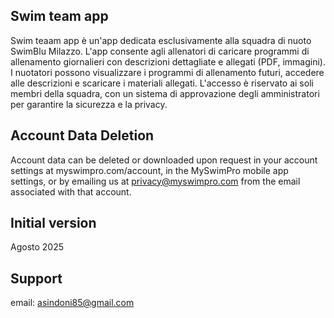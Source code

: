 ## Swim team app

Swim teaam app è un'app dedicata esclusivamente alla squadra di nuoto SwimBlu Milazzo. 
L'app consente agli allenatori di caricare programmi di allenamento giornalieri con descrizioni dettagliate e allegati (PDF, immagini). 
I nuotatori possono visualizzare i programmi di allenamento futuri, accedere alle descrizioni e scaricare i materiali allegati.
L'accesso è riservato ai soli membri della squadra, con un sistema di approvazione degli amministratori per garantire la sicurezza e la privacy.

## Account Data Deletion
Account data can be deleted or downloaded upon request in your account settings at myswimpro.com/account, in the MySwimPro mobile app settings, or by emailing us at privacy@myswimpro.com from the email associated with that account.

## Initial version

Agosto 2025


## Support 

email: asindoni85@gmail.com
